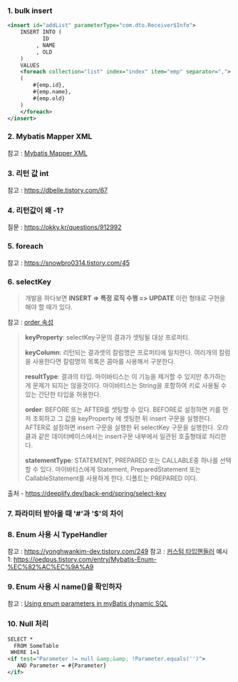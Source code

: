 ### 1. bulk insert
```xml
<insert id="addList" parameterType="com.dto.Receiver$Info">
	INSERT INTO (
		   ID
		 , NAME
		 , OLD
	)
	VALUES
	<foreach collection="list" index="index" item="emp" separator=",">
	(
		#{emp.id},
		#{emp.name},
		#{emp.old}
	)
	</foreach>
</insert>
```

### 2. Mybatis Mapper XML
참고 : [Mybatis Mapper XML](https://m.blog.naver.com/PostView.nhn?isHttpsRedirect=true&blogId=songintae92&logNo=221225986681)

### 3. 리턴 값 int
참고 : https://dbelle.tistory.com/67

### 4. 리턴값이 왜 -1?
질문 : https://okky.kr/questions/912992

### 5. foreach
참고 : https://snowbro0314.tistory.com/45

### 6. selectKey
> 개발을 하다보면
> **INSERT => 특정 로직 수행 => UPDATE**
> 이런 형태로 구현을 해야 할 때가 있다.

참고 : [order 속성](https://cheezred.tistory.com/134)

>**keyProperty**: selectKey구문의 결과가 셋팅될 대상 프로퍼티.
>
>**keyColumn**: 리턴되는 결과셋의 칼럼명은 프로퍼티에 일치한다. 여러개의 칼럼을 사용한다면 칼럼명의 목록은 콤마를 사용해서 구분한다.  
>
>**resultType**: 결과의 타입. 마이바티스는 이 기능을 제거할 수 있지만 추가하는게 문제가 되지는 않을것이다. 마이바티스는 String을 포함하여 키로 사용될 수 있는 간단한 타입을 허용한다.  
>
>**order**: BEFORE 또는 AFTER를 셋팅할 수 있다. BEFORE로 설정하면 키를 먼저 조회하고 그 값을 keyProperty 에 셋팅한 뒤 insert 구문을 실행한다. AFTER로 설정하면 insert 구문을 실행한 뒤 selectKey 구문을 실행한다. 오라클과 같은 데이터베이스에서는 insert구문 내부에서 일관된 호출형태로 처리한다.  
>
>**statementType**: STATEMENT, PREPARED 또는 CALLABLE중 하나를 선택할 수 있다. 마이바티스에게 Statement, PreparedStatement 또는 CallableStatement를 사용하게 한다. 디폴트는 PREPARED 이다.  

출처 - https://deeplify.dev/back-end/spring/select-key

### 7. 파라미터 받아올 때 '#'과 '$'의 차이


### 8. Enum 사용 시 TypeHandler
참고 : https://yonghwankim-dev.tistory.com/249
참고 : [커스텀 타입핸들러](https://goodgid.github.io/MyBatis-Handling-TypeHandler-Enum/)
예시 1: https://oedpus.tistory.com/entry/Mybatis-Enum-%EC%82%AC%EC%9A%A9

### 9. Enum 사용 시 name()을 확인하자
참고 : [Using enum parameters in myBatis dynamic SQL](https://stackoverflow.com/questions/12933813/using-enum-parameters-in-mybatis-dynamic-sql)

### 10. Null 처리
```xml
SELECT * 
  FROM SomeTable
 WHERE 1=1 
<if test="Parameter != null &amp;&amp; !Parameter.equals('')">
   AND Parameter = #{Parameter}
</if>
```
